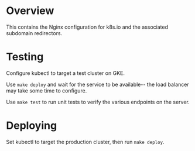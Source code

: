 Overview
====
This contains the Nginx configuration for k8s.io and the associated subdomain
redirectors.

Testing
====
Configure kubectl to target a test cluster on GKE.

Use `make deploy` and wait for the service to be available-- the load balancer
may take some time to configure.

Use `make test` to run unit tests to verify the various endpoints on the server.

Deploying
===
Set kubectl to target the production cluster, then run `make deploy`.
